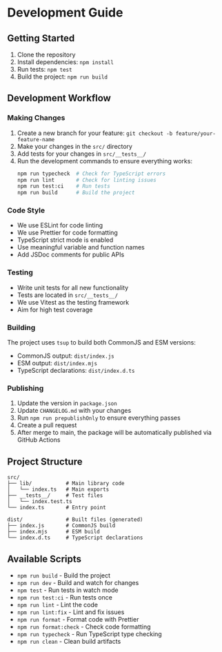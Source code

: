 # Development Guide

## Getting Started

1. Clone the repository
2. Install dependencies: `npm install`
3. Run tests: `npm test`
4. Build the project: `npm run build`

## Development Workflow

### Making Changes

1. Create a new branch for your feature: `git checkout -b feature/your-feature-name`
2. Make your changes in the `src/` directory
3. Add tests for your changes in `src/__tests__/`
4. Run the development commands to ensure everything works:
   ```bash
   npm run typecheck  # Check for TypeScript errors
   npm run lint       # Check for linting issues
   npm run test:ci    # Run tests
   npm run build      # Build the project
   ```

### Code Style

- We use ESLint for code linting
- We use Prettier for code formatting
- TypeScript strict mode is enabled
- Use meaningful variable and function names
- Add JSDoc comments for public APIs

### Testing

- Write unit tests for all new functionality
- Tests are located in `src/__tests__/`
- We use Vitest as the testing framework
- Aim for high test coverage

### Building

The project uses `tsup` to build both CommonJS and ESM versions:

- CommonJS output: `dist/index.js`
- ESM output: `dist/index.mjs`
- TypeScript declarations: `dist/index.d.ts`

### Publishing

1. Update the version in `package.json`
2. Update `CHANGELOG.md` with your changes
3. Run `npm run prepublishOnly` to ensure everything passes
4. Create a pull request
5. After merge to main, the package will be automatically published via GitHub Actions

## Project Structure

```
src/
├── lib/           # Main library code
│   └── index.ts   # Main exports
├── __tests__/     # Test files
│   └── index.test.ts
└── index.ts       # Entry point

dist/              # Built files (generated)
├── index.js       # CommonJS build
├── index.mjs      # ESM build
└── index.d.ts     # TypeScript declarations
```

## Available Scripts

- `npm run build` - Build the project
- `npm run dev` - Build and watch for changes
- `npm test` - Run tests in watch mode
- `npm run test:ci` - Run tests once
- `npm run lint` - Lint the code
- `npm run lint:fix` - Lint and fix issues
- `npm run format` - Format code with Prettier
- `npm run format:check` - Check code formatting
- `npm run typecheck` - Run TypeScript type checking
- `npm run clean` - Clean build artifacts
